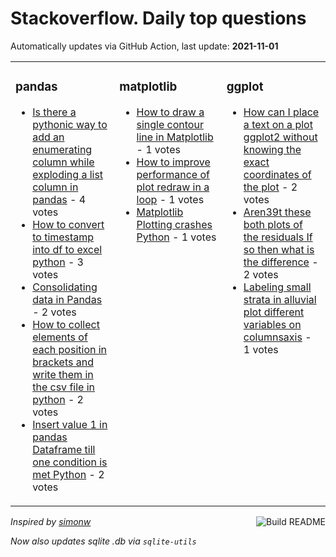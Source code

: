 # Stackoverflow. Daily top questions 

Automatically updates via GitHub Action, last update: **<!-- date starts -->2021-11-01<!-- date ends -->**


<table><tr><td valign="top" width="33%">

### pandas
<!-- pandas starts -->
* [Is there a pythonic way to add an enumerating column while exploding a list column in pandas](https://stackoverflow.com/questions/69795108/is-there-a-pythonic-way-to-add-an-enumerating-column-while-exploding-a-list-colu) - 4 votes
* [How to convert to timestamp into df to excel python](https://stackoverflow.com/questions/69792261/how-to-convert-to-timestamp-into-df-to-excel-python) - 3 votes
* [Consolidating data in Pandas](https://stackoverflow.com/questions/69792317/consolidating-data-in-pandas) - 2 votes
* [How to collect elements of each position in brackets and write them in the csv file in python](https://stackoverflow.com/questions/69799108/how-to-collect-elements-of-each-position-in-brackets-and-write-them-in-the-csv-f) - 2 votes
* [Insert value 1 in pandas Dataframe till one condition is met Python](https://stackoverflow.com/questions/69799105/insert-value-1-in-pandas-dataframe-till-one-condition-is-met-python) - 2 votes
<!-- pandas ends -->
</td><td valign="top" width="34%">


### matplotlib
<!-- matplotlib starts -->
* [How to draw a single contour line in Matplotlib](https://stackoverflow.com/questions/69792774/how-to-draw-a-single-contour-line-in-matplotlib) - 1 votes
* [How to improve performance of plot redraw in a loop](https://stackoverflow.com/questions/69792564/how-to-improve-performance-of-plot-redraw-in-a-loop) - 1 votes
* [Matplotlib Plotting crashes Python](https://stackoverflow.com/questions/69796663/matplotlib-plotting-crashes-python) - 1 votes
<!-- matplotlib ends -->
</td><td valign="top" width="34%">


### ggplot
<!-- ggplot2 starts -->
* [How can I place a text on a plot ggplot2 without knowing the exact coordinates of the plot](https://stackoverflow.com/questions/69796046/how-can-i-place-a-text-on-a-plot-ggplot2-without-knowing-the-exact-coordinates) - 2 votes
* [Aren39t these both plots of the residuals If so then what is the difference](https://stackoverflow.com/questions/69802155/arent-these-both-plots-of-the-residuals-if-so-then-what-is-the-difference) - 2 votes
* [Labeling small strata in alluvial plot  different variables on columnsaxis](https://stackoverflow.com/questions/69797625/labeling-small-strata-in-alluvial-plot-different-variables-on-columns-axis) - 1 votes
<!-- ggplot2 ends -->
</td></tr></table>

<a href="https://github.com/hp0404/hp0404/actions"><img src="https://github.com/hp0404/hp0404/workflows/Build%20README/badge.svg" align="right" alt="Build README"></a> <p>*Inspired by  [simonw](https://github.com/simonw/simonw)*</p> <p> *Now also updates sqlite .db via `sqlite-utils`* </p>
